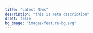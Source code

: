 ```yaml
---
title: "Latest News"
description: "this is meta description"
draft: false
bg_image: "images/feature-bg.svg"
---
```

